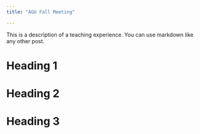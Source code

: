 ```yaml
---
title: "AGU Fall Meeting"

---
```


This is a description of a teaching experience. You can use markdown like any other post.

Heading 1
======

Heading 2
======

Heading 3
====== 
